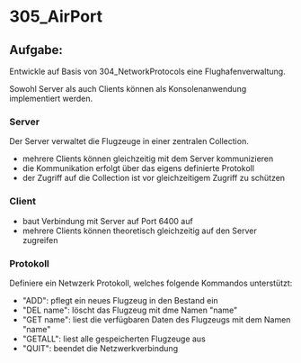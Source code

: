 # 305_AirPort

## Aufgabe:
Entwickle auf Basis von 304_NetworkProtocols eine Flughafenverwaltung.

Sowohl Server als auch Clients können als Konsolenanwendung implementiert werden.

### Server
Der Server verwaltet die Flugzeuge in einer zentralen Collection.
- mehrere Clients können gleichzeitig mit dem Server kommunizieren
- die Kommunikation erfolgt über das eigens definierte Protokoll
- der Zugriff auf die Collection ist vor gleichzeitigem Zugriff zu schützen

### Client
- baut Verbindung mit Server auf Port 6400 auf
- mehrere Clients können theoretisch gleichzeitig auf den Server zugreifen

### Protokoll
Definiere ein Netwzerk Protokoll, welches folgende Kommandos unterstützt:
- "ADD": pflegt ein neues Flugzeug in den Bestand ein
- "DEL name": löscht das Flugzeug mit dme Namen "name"
- "GET name": liest die verfügbaren Daten des Flugzeugs mit dem Namen "name"
- "GETALL": liest alle gespeicherten Flugzeuge aus
- "QUIT": beendet die Netzwerkverbindung
